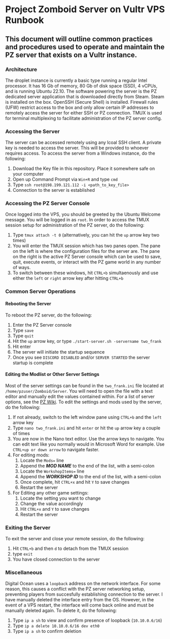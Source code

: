# Project Zomboid Server on Vultr VPS Runbook

## This document will outline common practices and procedures used to operate and maintain the PZ server that exists on a Vultr instance.

### Architecture
The droplet instance is currently a basic type running a regular Intel processor. It has 16 Gb of memory, 80 Gb of disk space (SSD), 4 vCPUs, and is running Ubuntu 22.10. The software powering the server is the PZ dedicated server application that is downloaded directly from Steam. Steam is installed on the box. OpenSSH (Secure Shell) is installed. Firewall rules (UFW) restrict access to the box and only allow certain IP addresses to remotely access the server for either SSH or PZ connection. TMUX is used for terminal multiplexing to facilitate administration of the PZ server config.

### Accessing the Server
The server can be accessed remotely using any lcoal SSH client. A private key is needed to access the server. This will be provided to whoever requires access. To access the server from a Windows instance, do the following:
1. Download the Key file in this repository. Place it somewhere safe on your computer
2. Open up Command Prompt via `Win+R` and type `cmd`
3. Type `ssh root@198.199.121.112 -i <path_to_key_file>`
4. Connection to the server is established

### Accessing the PZ Server Console
Once logged into the VPS, you should be greeted by the Ubuntu Welcome message. You will be logged in as `root`. In order to access the TMUX session setup for administration of the PZ server, do the following:
 1. Type `tmux attach -t 0` (alternatively, you can hit the `up` arrow key two times)
 2. You will enter the TMUX session which has two panes open. The pane on the left is where the configuration files for the server are. The pane on the right is the active PZ Server console which can be used to save, quit, execute events, or interact with the PZ game world in any number of ways.
 3. To switch between these windows, hit `CTRL+b` simultaenously and use either the `left` or `right` arrow key after hitting `CTRL+b`

### Common Server Operations
#### Rebooting the Server
To reboot the PZ server, do the following:
 1. Enter the PZ Server console
 2. Type `save` 
 3. Type `quit`
 4. Hit the `up` arrow key, or type `./start-server.sh -servername two_frank`
 5. Hit enter
 6. The server will initiate the startup sequence
 7. Once you see `DISCORD DISABLED` and/or `SERVER STARTED` the server startup is complete

#### Editing the Modlist or Other Server Settings
Most of the server settings can be found in the `two_frank.ini` file located at `/home/pzuser/Zomboid/Server`. You will need to open the file with a text editor and manually edit the values contained within. For a list of server options, see the [PZ Wiki](https://pzwiki.net/wiki/Server_Settings). To edit the settings and mods used by the server, do the following:
 1. If not already, switch to the left window pane using `CTRL+b` and the `left` arrow key
 2. Type `nano two_frank.ini` and hit `enter` or hit the `up` arrow key a couple of times
 3. You are now in the Nano text editor. Use the arrow keys to navigate. You can edit text like you normally would in Microsoft Word for example. Use `CTRL+up or down arrow` to navigate faster.
 4. For editing mods:
    1. Locate the `Mods=` line
    2. Append the ***MOD NAME*** to the end of the list, with a semi-colon
    3. Locate the `WorkshopItems=` line
    4. Append the ***WORKSHOP ID*** to the end of the list, with a semi-colon
    5. Once complete, hit `CTRL+x` and hit `Y` to save changes
    6. Restart the server
 5. For Editing any other game settings:
    1. Locate the setting you want to change
    2. Change the value accordingly
    3. Hit `CTRL+x` and `Y` to save changes
    4. Restart the server

### Exiting the Server
To exit the server and close your remote session, do the following:
 1. Hit `CTRL+b` and then `d` to detach from the TMUX session
 2. type `exit` 
 3. You have closed connection to the server

### Miscellaneous 
Digital Ocean uses a `loopback` address on the network interface. For some reason, this causes a conflict with the PZ server networking setup, preventing players from succesfully establishing connection to the server. I have manually deleted the interface entry from the OS. However, in the event of a VPS restart, the interface will come back online and must be manually deleted again. To delete it, do the following:
 1. Type `ip a sh` to view and confirm presence of loopback (`10.10.0.6/16`)
 2. Type `ip a delete 10.10.0.6/16 dev eth0`
 3. Type `ip a sh` to confirm deletion




